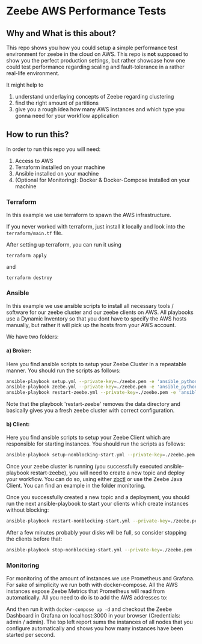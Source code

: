 # Zeebe AWS Performance Tests

## Why and What is this about?
This repo shows you how you could setup a simple performance test environment for zeebe in the cloud on AWS. This repo is **not** supposed to show you the perfect production settings, but rather showcase how one could test performance regarding scaling and fault-tolerance in a rather real-life environment.

It might help to
1. understand underlaying concepts of Zeebe regarding clustering
1. find the right amount of partitions
1. give you a rough idea how many AWS instances and which type you gonna need for your workflow application

## How to run this?

In order to run this repo you will need:
  1. Access to AWS
  1. Terraform installed on your machine
  1. Ansible installed on your machine
  1. (Optional for Monitoring): Docker & Docker-Compose installed on your machine

### Terraform
In this example we use terraform to spawn the AWS infrastructure.

If you never worked with terraform, just install it locally and look into the `terraform/main.tf` file.

After setting up terraform, you can run it using

`terraform apply`

and

`terraform destroy`

### Ansible
In this example we use ansible scripts to install all necessary tools / software for our zeebe cluster and our zeebe clients on AWS. All playbooks use a Dynamic Inventory so that you dont have to specify the AWS hosts manually, but rather it will pick up the hosts from your AWS account.

We have two folders:
#### a) Broker:
Here you find ansible scripts to setup your Zeebe Cluster in a repeatable manner.
You should run the scripts as follows:

```sh
ansible-playbook setup.yml --private-key=./zeebe.pem -e 'ansible_python_interpreter=/usr/bin/python3'
ansible-playbook zeebe.yml --private-key=./zeebe.pem -e 'ansible_python_interpreter=/usr/bin/python3'
ansible-playbook restart-zeebe.yml --private-key=./zeebe.pem -e 'ansible_python_interpreter=/usr/bin/python3'
```

Note that the playbook 'restart-zeebe' removes the data directory and basically gives you a fresh zeebe cluster with correct configuration.

#### b) Client:
Here you find ansible scripts to setup your Zeebe Client which are responsible for starting instances.
You should run the scripts as follows:
```sh
ansible-playbook setup-nonblocking-start.yml --private-key=./zeebe.pem -e 'ansible_python_interpreter=/usr/bin/python3'
```

Once your zeebe cluster is running (you successfully executed ansible-playbook restart-zeebe), you will need to create a new topic and deploy your workflow.
You can do so, using either [zbctl](https://github.com/zeebe-io/zbctl) or use the Zeebe Java Client. You can find an example in the folder monitoring.

Once you successfully created a new topic and a deployment, you should run the next ansible-playbook to start your clients which create instances without blocking:
```sh
ansible-playbook restart-nonblocking-start.yml --private-key=./zeebe.pem -e 'ansible_python_interpreter=/usr/bin/python3'
```

After a few minutes probably your disks will be full, so consider stopping the clients before that:
```sh
ansible-playbook stop-nonblocking-start.yml --private-key=./zeebe.pem -e 'ansible_python_interpreter=/usr/bin/python3'
```

### Monitoring
For monitoring of the amount of instances we use Prometheus and Grafana.
For sake of simplicity we run both with docker-compose. All the AWS instances expose Zeebe Metrics that Prometheus will read from automatically.
All you need to do is to add the AWS addresses to:

And then run it with
`docker-compose up -d`
and checkout the Zeebe Dashboard in Grafana on
localhost:3000 in your browser (Credentials: admin / admin).
The top left report sums the instances of all nodes that you configure automatically and shows you how many instances have been started per second.
